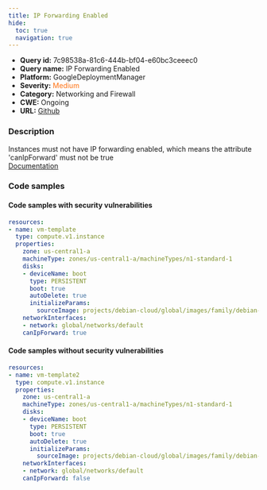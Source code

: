 ```yaml
---
title: IP Forwarding Enabled
hide:
  toc: true
  navigation: true
---
```


<style>
  .highlight .hll {
    background-color: #ff171742;
  }
  .md-content {
    max-width: 1100px;
    margin: 0 auto;
  }
</style>

-   **Query id:** 7c98538a-81c6-444b-bf04-e60bc3ceeec0
-   **Query name:** IP Forwarding Enabled
-   **Platform:** GoogleDeploymentManager
-   **Severity:** <span style="color:#ff7213">Medium</span>
-   **Category:** Networking and Firewall
-   **CWE:** Ongoing
-   **URL:** [Github](https://github.com/Checkmarx/kics/tree/master/assets/queries/googleDeploymentManager/gcp/ip_forwarding_enabled)

### Description
Instances must not have IP forwarding enabled, which means the attribute 'canIpForward' must not be true<br>
[Documentation](https://cloud.google.com/compute/docs/reference/rest/v1/instances)

### Code samples
#### Code samples with security vulnerabilities
```yaml title="Positive test num. 1 - yaml file" hl_lines="16"
resources:
- name: vm-template
  type: compute.v1.instance
  properties:
    zone: us-central1-a
    machineType: zones/us-central1-a/machineTypes/n1-standard-1
    disks:
    - deviceName: boot
      type: PERSISTENT
      boot: true
      autoDelete: true
      initializeParams:
        sourceImage: projects/debian-cloud/global/images/family/debian-9
    networkInterfaces:
    - network: global/networks/default
    canIpForward: true

```


#### Code samples without security vulnerabilities
```yaml title="Negative test num. 1 - yaml file"
resources:
- name: vm-template2
  type: compute.v1.instance
  properties:
    zone: us-central1-a
    machineType: zones/us-central1-a/machineTypes/n1-standard-1
    disks:
    - deviceName: boot
      type: PERSISTENT
      boot: true
      autoDelete: true
      initializeParams:
        sourceImage: projects/debian-cloud/global/images/family/debian-9
    networkInterfaces:
    - network: global/networks/default
    canIpForward: false

```
